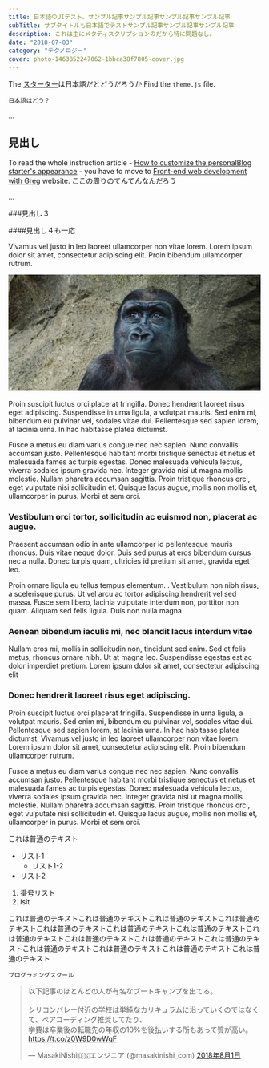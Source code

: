 ```yaml
---
title: 日本語のUIテスト。サンプル記事サンプル記事サンプル記事サンプル記事
subTitle: サブタイトルも日本語でテストサンプル記事サンプル記事サンプル記事
description: これは主にメタディスクリプションのだから特に問題なし。
date: "2018-07-03"
category: "テクノロジー"
cover: photo-1463852247062-1bbca38f7805-cover.jpg
---
```


The [スターター](/gatsby-starter-personal-blog/)は日本語だとどうだろうか
Find the `theme.js` file.

```textfile
日本語はどう？
```

...

## 見出し

To read the whole instruction article - [How to customize the personalBlog starter's appearance](https://dev.greglobinski.com/customize-personal-blog-starter/) - you have to move to [Front-end web development with Greg](https://dev.greglobinski.com) website.
ここの周りのてんてんなんだろう

...

###見出し３

####見出し４も一応

Vivamus vel justo in leo laoreet ullamcorper non vitae lorem. Lorem ipsum dolor sit amet, consectetur adipiscing elit. Proin bibendum ullamcorper rutrum.

![unsplash.com](./photo-1463852247062-1bbca38f7805.jpg)

Proin suscipit luctus orci placerat fringilla. Donec hendrerit laoreet risus eget adipiscing. Suspendisse in urna ligula, a volutpat mauris. Sed enim mi, bibendum eu pulvinar vel, sodales vitae dui. Pellentesque sed sapien lorem, at lacinia urna. In hac habitasse platea dictumst.

Fusce a metus eu diam varius congue nec nec sapien. Nunc convallis accumsan justo. Pellentesque habitant morbi tristique senectus et netus et malesuada fames ac turpis egestas. Donec malesuada vehicula lectus, viverra sodales ipsum gravida nec. Integer gravida nisi ut magna mollis molestie. Nullam pharetra accumsan sagittis. Proin tristique rhoncus orci, eget vulputate nisi sollicitudin et. Quisque lacus augue, mollis non mollis et, ullamcorper in purus. Morbi et sem orci.

### Vestibulum orci tortor, sollicitudin ac euismod non, placerat ac augue.

Praesent accumsan odio in ante ullamcorper id pellentesque mauris rhoncus. Duis vitae neque dolor. Duis sed purus at eros bibendum cursus nec a nulla. Donec turpis quam, ultricies id pretium sit amet, gravida eget leo.

Proin ornare ligula eu tellus tempus elementum. . Vestibulum non nibh risus, a scelerisque purus. Ut vel arcu ac tortor adipiscing hendrerit vel sed massa. Fusce sem libero, lacinia vulputate interdum non, porttitor non quam. Aliquam sed felis ligula. Duis non nulla magna.

### Aenean bibendum iaculis mi, nec blandit lacus interdum vitae

Nullam eros mi, mollis in sollicitudin non, tincidunt sed enim. Sed et felis metus, rhoncus ornare nibh. Ut at magna leo. Suspendisse egestas est ac dolor imperdiet pretium. Lorem ipsum dolor sit amet, consectetur adipiscing elit

### Donec hendrerit laoreet risus eget adipiscing.

Proin suscipit luctus orci placerat fringilla. Suspendisse in urna ligula, a volutpat mauris. Sed enim mi, bibendum eu pulvinar vel, sodales vitae dui. Pellentesque sed sapien lorem, at lacinia urna. In hac habitasse platea dictumst. Vivamus vel justo in leo laoreet ullamcorper non vitae lorem. Lorem ipsum dolor sit amet, consectetur adipiscing elit. Proin bibendum ullamcorper rutrum.

Fusce a metus eu diam varius congue nec nec sapien. Nunc convallis accumsan justo. Pellentesque habitant morbi tristique senectus et netus et malesuada fames ac turpis egestas. Donec malesuada vehicula lectus, viverra sodales ipsum gravida nec. Integer gravida nisi ut magna mollis molestie. Nullam pharetra accumsan sagittis. Proin tristique rhoncus orci, eget vulputate nisi sollicitudin et. Quisque lacus augue, mollis non mollis et, ullamcorper in purus. Morbi et sem orci.

<div class="box">
これは普通のテキスト

* リスト1
    * リスト1-2
* リスト2

1. 番号リスト
2. lsit
</div>

<div class="box">

これは普通のテキストこれは普通のテキストこれは普通のテキストこれは普通のテキストこれは普通のテキストこれは普通のテキストこれは普通のテキストこれは普通のテキストこれは普通のテキストこれは普通のテキストこれは普通のテキストこれは普通のテキストこれは普通のテキストこれは普通のテキストこれは普通のテキスト

</div>

`プログラミングスクール`


<blockquote class="twitter-tweet" data-lang="ja"><p lang="ja" dir="ltr">以下記事のほとんどの人が有名なブートキャンプを出てる。<br><br>シリコンバレー付近の学校は単純なカリキュラムに沿っていくのではなくて、ペアコーディング推奨してたり、<br>学費は卒業後の転職先の年収の10%を後払いする所もあって質が高い。<a href="https://t.co/z0W9D0wWqF">https://t.co/z0W9D0wWqF</a></p>&mdash; MasakiNishi🇺🇸エンジニア (@masakinishi_com) <a href="https://twitter.com/masakinishi_com/status/1024448121609191424?ref_src=twsrc%5Etfw">2018年8月1日</a></blockquote>